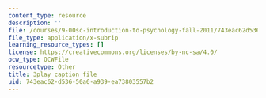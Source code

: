 ```yaml
---
content_type: resource
description: ''
file: /courses/9-00sc-introduction-to-psychology-fall-2011/743eac62d53650a6a939ea73803557b2_syXplPKQb_o.vtt
file_type: application/x-subrip
learning_resource_types: []
license: https://creativecommons.org/licenses/by-nc-sa/4.0/
ocw_type: OCWFile
resourcetype: Other
title: 3play caption file
uid: 743eac62-d536-50a6-a939-ea73803557b2
---
```

